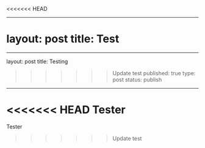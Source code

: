 <<<<<<< HEAD

---
layout: post
title: Test
=======
---
layout: post
title: Testing
>>>>>>> Update test
published: true
type: post
status: publish
---

<<<<<<< HEAD
Tester
=======
Tester
>>>>>>> Update test
